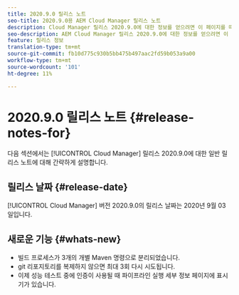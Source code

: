 ```yaml
---
title: 2020.9.0 릴리스 노트
seo-title: 2020.9.0용 AEM Cloud Manager 릴리스 노트
description: Cloud Manager 릴리스 2020.9.0에 대한 정보를 얻으려면 이 페이지를 따르십시오.
seo-description: AEM Cloud Manager 릴리스 2020.9.0에 대한 정보를 얻으려면 이 페이지를 따르십시오.
feature: 릴리스 정보
translation-type: tm+mt
source-git-commit: fb10d775c930b5bb475b497aac2fd59b053a9a00
workflow-type: tm+mt
source-wordcount: '101'
ht-degree: 11%

---
```


# 2020.9.0 릴리스 노트 {#release-notes-for}

다음 섹션에서는 [!UICONTROL Cloud Manager] 릴리스 2020.9.0에 대한 일반 릴리스 노트에 대해 간략하게 설명합니다.

## 릴리스 날짜 {#release-date}

[!UICONTROL Cloud Manager] 버전 2020.9.0의 릴리스 날짜는 2020년 9월 03일입니다.

## 새로운 기능 {#whats-new}

* 빌드 프로세스가 3개의 개별 Maven 명령으로 분리되었습니다.
* git 리포지토리를 복제하지 않으면 최대 3회 다시 시도됩니다.
* 이제 성능 테스트 중에 인증이 사용될 때 파이프라인 실행 세부 정보 페이지에 표시기가 있습니다.